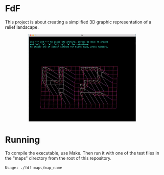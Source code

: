 # FdF
This project is about creating a simplified 3D graphic representation of a relief landscape.
<p align="center">
<img src="https://github.com/akulaiev/FdF/blob/master/demo.png" width="350">
</p>

# Running

To compile the executable, use Make. Then run it with one of the test files in the "maps" directory from the root of this repository.
```
Usage: ./fdf maps/map_name
```
